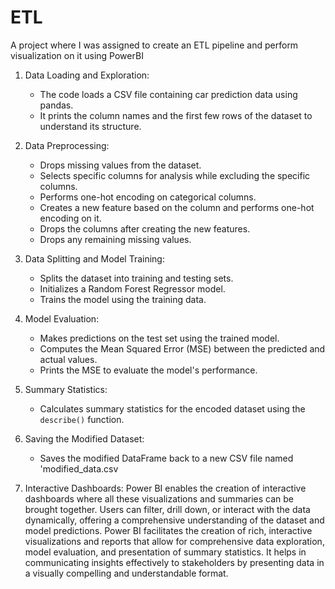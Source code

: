 # ETL
A project where I was assigned to create an ETL pipeline and perform visualization on it using PowerBI
1. Data Loading and Exploration:
   - The code loads a CSV file containing car prediction data using pandas.
   - It prints the column names and the first few rows of the dataset to understand its structure.

2. Data Preprocessing:
   - Drops missing values from the dataset.
   - Selects specific columns for analysis while excluding the specific columns.
   - Performs one-hot encoding on categorical columns.
   - Creates a new feature based on the column and performs one-hot encoding on it.
   - Drops the columns after creating the new features.
   - Drops any remaining missing values.
3. Data Splitting and Model Training:
   - Splits the dataset into training and testing sets.
   - Initializes a Random Forest Regressor model.
   - Trains the model using the training data.

4. Model Evaluation:
   - Makes predictions on the test set using the trained model.
   - Computes the Mean Squared Error (MSE) between the predicted and actual values.
   - Prints the MSE to evaluate the model's performance.

5. Summary Statistics:
   - Calculates summary statistics for the encoded dataset using the `describe()` function.

6. Saving the Modified Dataset:
   - Saves the modified DataFrame back to a new CSV file named 'modified_data.csv
  
7. Interactive Dashboards:
Power BI enables the creation of interactive dashboards where all these visualizations and summaries can be brought together. Users can filter, drill down, or interact with the data dynamically, offering a comprehensive understanding of the dataset and model predictions.
Power BI facilitates the creation of rich, interactive visualizations and reports that allow for comprehensive data exploration, model evaluation, and presentation of summary statistics. It helps in communicating insights effectively to stakeholders by presenting data in a visually compelling and understandable format.



